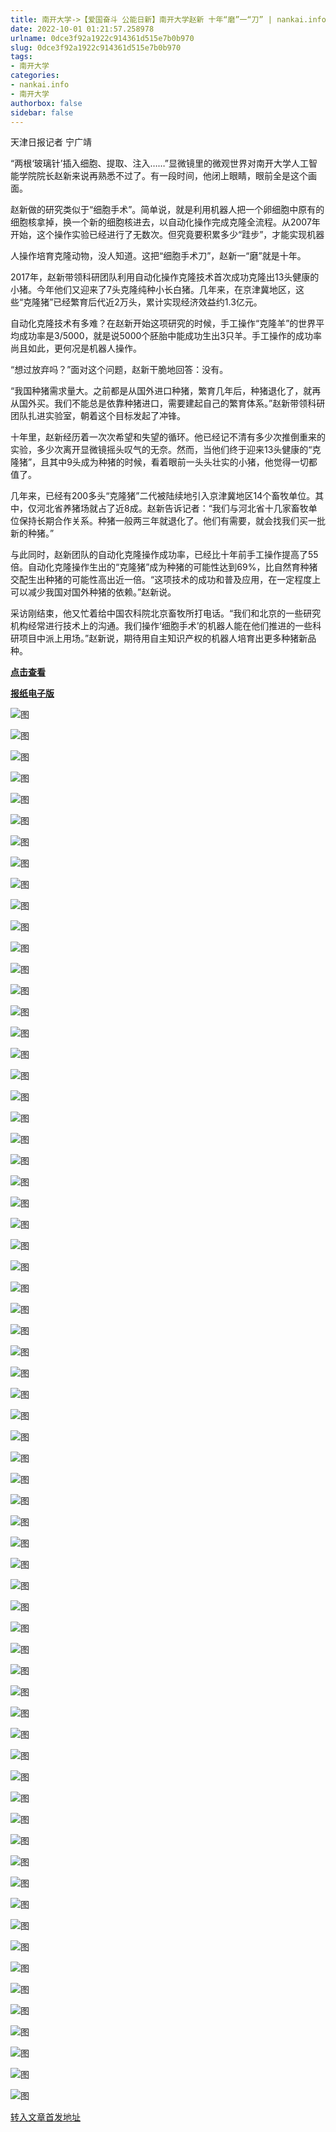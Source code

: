 ```yaml
---
title: 南开大学->【爱国奋斗 公能日新】南开大学赵新 十年“磨”一“刀” | nankai.info
date: 2022-10-01 01:21:57.258978
urlname: 0dce3f92a1922c914361d515e7b0b970
slug: 0dce3f92a1922c914361d515e7b0b970
tags: 
- 南开大学
categories:
- nankai.info
- 南开大学
authorbox: false
sidebar: false
---
```

天津日报记者 宁广靖

“两根‘玻璃针’插入细胞、提取、注入……”显微镜里的微观世界对南开大学人工智能学院院长赵新来说再熟悉不过了。有一段时间，他闭上眼睛，眼前全是这个画面。

赵新做的研究类似于“细胞手术”。简单说，就是利用机器人把一个卵细胞中原有的细胞核拿掉，换一个新的细胞核进去，以自动化操作完成克隆全流程。从2007年开始，这个操作实验已经进行了无数次。但究竟要积累多少“跬步”，才能实现机器
<!--more-->
人操作培育克隆动物，没人知道。这把“细胞手术刀”，赵新一“磨”就是十年。

2017年，赵新带领科研团队利用自动化操作克隆技术首次成功克隆出13头健康的小猪。今年他们又迎来了7头克隆纯种小长白猪。几年来，在京津冀地区，这些“克隆猪”已经繁育后代近2万头，累计实现经济效益约1.3亿元。

自动化克隆技术有多难？在赵新开始这项研究的时候，手工操作“克隆羊”的世界平均成功率是3/5000，就是说5000个胚胎中能成功生出3只羊。手工操作的成功率尚且如此，更何况是机器人操作。

“想过放弃吗？”面对这个问题，赵新干脆地回答：没有。

“我国种猪需求量大。之前都是从国外进口种猪，繁育几年后，种猪退化了，就再从国外买。我们不能总是依靠种猪进口，需要建起自己的繁育体系。”赵新带领科研团队扎进实验室，朝着这个目标发起了冲锋。

十年里，赵新经历着一次次希望和失望的循环。他已经记不清有多少次推倒重来的实验，多少次离开显微镜摇头叹气的无奈。然而，当他们终于迎来13头健康的“克隆猪”，且其中9头成为种猪的时候，看着眼前一头头壮实的小猪，他觉得一切都值了。

几年来，已经有200多头“克隆猪”二代被陆续地引入京津冀地区14个畜牧单位。其中，仅河北省养猪场就占了近8成。赵新告诉记者：“我们与河北省十几家畜牧单位保持长期合作关系。种猪一般两三年就退化了。他们有需要，就会找我们买一批新的种猪。”

与此同时，赵新团队的自动化克隆操作成功率，已经比十年前手工操作提高了55倍。自动化克隆操作生出的“克隆猪”成为种猪的可能性达到69%，比自然育种猪交配生出种猪的可能性高出近一倍。“这项技术的成功和普及应用，在一定程度上可以减少我国对国外种猪的依赖。”赵新说。

采访刚结束，他又忙着给中国农科院北京畜牧所打电话。“我们和北京的一些研究机构经常进行技术上的沟通。我们操作‘细胞手术’的机器人能在他们推进的一些科研项目中派上用场。”赵新说，期待用自主知识产权的机器人培育出更多种猪新品种。

[**点击查看**](http://epaper.tianjinwe.com/tjrb/html/2022-09/29/content_159_6789002.htm)

**[报纸电子版](http://epaper.tianjinwe.com/tjrb/html/2022-09/29/content_159_6789002.htm)**

![图](http://news.nankai.edu.cn/ywsd/system/2022/09/29/g)

![图](http://news.nankai.edu.cn/ywsd/system/2022/09/29/p)

![图](http://news.nankai.edu.cn/ywsd/system/2022/09/29/j)

![图](http://news.nankai.edu.cn/ywsd/system/2022/09/29/)

![图](http://news.nankai.edu.cn/ywsd/system/2022/09/29/4)

![图](http://news.nankai.edu.cn/ywsd/system/2022/09/29/9)

![图](http://news.nankai.edu.cn/ywsd/system/2022/09/29/1)

![图](http://news.nankai.edu.cn/ywsd/system/2022/09/29/0)

![图](http://news.nankai.edu.cn/ywsd/system/2022/09/29/c)

![图](http://news.nankai.edu.cn/ywsd/system/2022/09/29/5)

![图](http://news.nankai.edu.cn/ywsd/system/2022/09/29/3)

![图](http://news.nankai.edu.cn/ywsd/system/2022/09/29/0)

![图](http://news.nankai.edu.cn/ywsd/system/2022/09/29/_)

![图](http://news.nankai.edu.cn/ywsd/system/2022/09/29/7)

![图](http://news.nankai.edu.cn/ywsd/system/2022/09/29/9)

![图](http://news.nankai.edu.cn/ywsd/system/2022/09/29/0)

![图](http://news.nankai.edu.cn/ywsd/system/2022/09/29/8)

![图](http://news.nankai.edu.cn/ywsd/system/2022/09/29/4)

![图](http://news.nankai.edu.cn/ywsd/system/2022/09/29/0)

![图](http://news.nankai.edu.cn/ywsd/system/2022/09/29/0)

![图](http://news.nankai.edu.cn/ywsd/system/2022/09/29/0)

![图](http://news.nankai.edu.cn/ywsd/system/2022/09/29/3)

![图](http://news.nankai.edu.cn/ywsd/system/2022/09/29/0)

![图](http://news.nankai.edu.cn/ywsd/system/2022/09/29/0)

![图](http://news.nankai.edu.cn/)

![图](http://news.nankai.edu.cn/ywsd/system/2022/09/29/0)

![图](http://news.nankai.edu.cn/ywsd/system/2022/09/29/8)

![图](http://news.nankai.edu.cn/ywsd/system/2022/09/29/4)

![图](http://news.nankai.edu.cn/)

![图](http://news.nankai.edu.cn/ywsd/system/2022/09/29/0)

![图](http://news.nankai.edu.cn/ywsd/system/2022/09/29/0)

![图](http://news.nankai.edu.cn/ywsd/system/2022/09/29/0)

![图](http://news.nankai.edu.cn/)

![图](http://news.nankai.edu.cn/ywsd/system/2022/09/29/3)

![图](http://news.nankai.edu.cn/ywsd/system/2022/09/29/0)

![图](http://news.nankai.edu.cn/ywsd/system/2022/09/29/0)

![图](http://news.nankai.edu.cn/)

![图](http://news.nankai.edu.cn/ywsd/system/2022/09/29/c)

![图](http://news.nankai.edu.cn/ywsd/system/2022/09/29/i)

![图](http://news.nankai.edu.cn/ywsd/system/2022/09/29/p)

![图](http://news.nankai.edu.cn/)

![图](http://news.nankai.edu.cn/ywsd/system/2022/09/29/n)

![图](http://news.nankai.edu.cn/ywsd/system/2022/09/29/c)

![图](http://news.nankai.edu.cn/ywsd/system/2022/09/29/)

![图](http://news.nankai.edu.cn/ywsd/system/2022/09/29/u)

![图](http://news.nankai.edu.cn/ywsd/system/2022/09/29/d)

![图](http://news.nankai.edu.cn/ywsd/system/2022/09/29/e)

![图](http://news.nankai.edu.cn/ywsd/system/2022/09/29/)

![图](http://news.nankai.edu.cn/ywsd/system/2022/09/29/i)

![图](http://news.nankai.edu.cn/ywsd/system/2022/09/29/a)

![图](http://news.nankai.edu.cn/ywsd/system/2022/09/29/k)

![图](http://news.nankai.edu.cn/ywsd/system/2022/09/29/n)

![图](http://news.nankai.edu.cn/ywsd/system/2022/09/29/a)

![图](http://news.nankai.edu.cn/ywsd/system/2022/09/29/n)

![图](http://news.nankai.edu.cn/ywsd/system/2022/09/29/)

![图](http://news.nankai.edu.cn/ywsd/system/2022/09/29/s)

![图](http://news.nankai.edu.cn/ywsd/system/2022/09/29/w)

![图](http://news.nankai.edu.cn/ywsd/system/2022/09/29/e)

![图](http://news.nankai.edu.cn/ywsd/system/2022/09/29/n)

![图](http://news.nankai.edu.cn/)

![图](http://news.nankai.edu.cn/)

![图](http://news.nankai.edu.cn/ywsd/system/2022/09/29/:)

![图](http://news.nankai.edu.cn/ywsd/system/2022/09/29/p)

![图](http://news.nankai.edu.cn/ywsd/system/2022/09/29/t)

![图](http://news.nankai.edu.cn/ywsd/system/2022/09/29/t)

![图](http://news.nankai.edu.cn/ywsd/system/2022/09/29/h)

[转入文章首发地址](http://news.nankai.edu.cn/ywsd/system/2022/09/29/030052983.shtml)